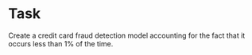 # Task

Create a credit card fraud detection model accounting for the fact that it occurs less than 1% of the time.
